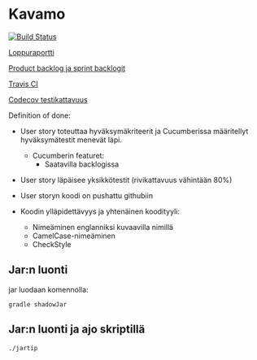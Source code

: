 # Kavamo
[![Build Status](https://travis-ci.org/mmohamud/Kavamo.svg?branch=master)](https://travis-ci.org/mmohamud/Kavamo)

[Loppuraportti](https://docs.google.com/document/d/1wx20kjL9jjrroIxMNa-xpjeYLPAsa_XrzJ8niEEnm_0/edit?usp=sharing)

[Product backlog ja sprint backlogit](https://docs.google.com/spreadsheets/d/15lDRqxfrTMXDCPrglwGqPN0BPR3I7Vm245LOIWF9vEQ/edit?usp=sharing)

[Travis CI](https://travis-ci.org/mmohamud/Kavamo)

[Codecov testikattavuus](https://codecov.io/gh/mmohamud/Kavamo)

Definition of done:
- User story toteuttaa hyväksymäkriteerit ja Cucumberissa määritellyt hyväksymätestit menevät läpi.
    - Cucumberin featuret:
        - Saatavilla backlogissa
- User story läpäisee yksikkötestit (rivikattavuus vähintään 80%)
- User storyn koodi on pushattu githubiin

- Koodin ylläpidettävyys ja yhtenäinen koodityyli:
    - Nimeäminen englanniksi kuvaavilla nimillä
    - CamelCase-nimeäminen
    - CheckStyle

## Jar:n luonti
jar luodaan komennolla:

    gradle shadowJar

## Jar:n luonti ja ajo skriptillä

    ./jartip
